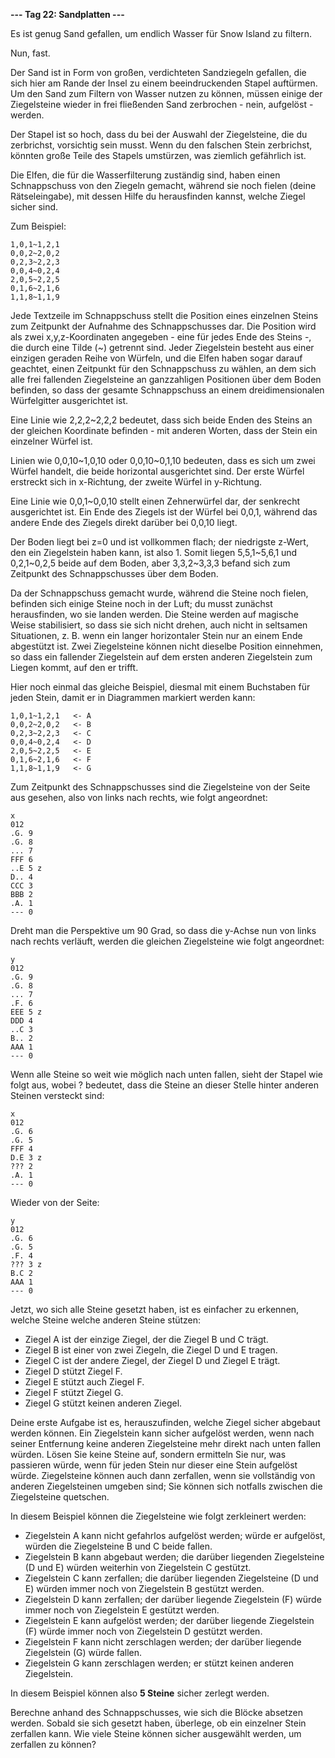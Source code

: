 **--- Tag 22: Sandplatten ---**

Es ist genug Sand gefallen, um endlich Wasser für Snow Island zu filtern.

Nun, fast.

Der Sand ist in Form von großen, verdichteten Sandziegeln gefallen, die sich hier am Rande der Insel zu einem beeindruckenden Stapel auftürmen. Um den Sand zum
Filtern von Wasser nutzen zu können, müssen einige der Ziegelsteine wieder in frei fließenden Sand zerbrochen - nein, aufgelöst - werden.

Der Stapel ist so hoch, dass du bei der Auswahl der Ziegelsteine, die du zerbrichst, vorsichtig sein musst. Wenn du den falschen Stein zerbrichst, könnten große
Teile des Stapels umstürzen, was ziemlich gefährlich ist.

Die Elfen, die für die Wasserfilterung zuständig sind, haben einen Schnappschuss von den Ziegeln gemacht, während sie noch fielen (deine Rätseleingabe), mit
dessen Hilfe du herausfinden kannst, welche Ziegel sicher sind.

Zum Beispiel:

```
1,0,1~1,2,1
0,0,2~2,0,2
0,2,3~2,2,3
0,0,4~0,2,4
2,0,5~2,2,5
0,1,6~2,1,6
1,1,8~1,1,9
```

Jede Textzeile im Schnappschuss stellt die Position eines einzelnen Steins zum Zeitpunkt der Aufnahme des Schnappschusses dar. Die Position wird als zwei
x,y,z-Koordinaten angegeben - eine für jedes Ende des Steins -, die durch eine Tilde (~) getrennt sind. Jeder Ziegelstein besteht aus einer einzigen geraden
Reihe von Würfeln, und die Elfen haben sogar darauf geachtet, einen Zeitpunkt für den Schnappschuss zu wählen, an dem sich alle frei fallenden Ziegelsteine an
ganzzahligen Positionen über dem Boden befinden, so dass der gesamte Schnappschuss an einem dreidimensionalen Würfelgitter ausgerichtet ist.

Eine Linie wie 2,2,2~2,2,2 bedeutet, dass sich beide Enden des Steins an der gleichen Koordinate befinden - mit anderen Worten, dass der Stein ein einzelner
Würfel ist.

Linien wie 0,0,10~1,0,10 oder 0,0,10~0,1,10 bedeuten, dass es sich um zwei Würfel handelt, die beide horizontal ausgerichtet sind. Der erste Würfel erstreckt
sich in x-Richtung, der zweite Würfel in y-Richtung.

Eine Linie wie 0,0,1~0,0,10 stellt einen Zehnerwürfel dar, der senkrecht ausgerichtet ist. Ein Ende des Ziegels ist der Würfel bei 0,0,1, während das andere
Ende des Ziegels direkt darüber bei 0,0,10 liegt.

Der Boden liegt bei z=0 und ist vollkommen flach; der niedrigste z-Wert, den ein Ziegelstein haben kann, ist also 1. Somit liegen 5,5,1~5,6,1 und 0,2,1~0,2,5
beide auf dem Boden, aber 3,3,2~3,3,3 befand sich zum Zeitpunkt des Schnappschusses über dem Boden.

Da der Schnappschuss gemacht wurde, während die Steine noch fielen, befinden sich einige Steine noch in der Luft; du musst zunächst herausfinden, wo sie landen
werden. Die Steine werden auf magische Weise stabilisiert, so dass sie sich nicht drehen, auch nicht in seltsamen Situationen, z. B. wenn ein langer
horizontaler Stein nur an einem Ende abgestützt ist. Zwei Ziegelsteine können nicht dieselbe Position einnehmen, so dass ein fallender Ziegelstein auf dem
ersten anderen Ziegelstein zum Liegen kommt, auf den er trifft.

Hier noch einmal das gleiche Beispiel, diesmal mit einem Buchstaben für jeden Stein, damit er in Diagrammen markiert werden kann:

```
1,0,1~1,2,1   <- A
0,0,2~2,0,2   <- B
0,2,3~2,2,3   <- C
0,0,4~0,2,4   <- D
2,0,5~2,2,5   <- E
0,1,6~2,1,6   <- F
1,1,8~1,1,9   <- G
```

Zum Zeitpunkt des Schnappschusses sind die Ziegelsteine von der Seite aus gesehen, also von links nach rechts, wie folgt angeordnet:

```
x
012
.G. 9
.G. 8
... 7
FFF 6
..E 5 z
D.. 4
CCC 3
BBB 2
.A. 1
--- 0
```

Dreht man die Perspektive um 90 Grad, so dass die y-Achse nun von links nach rechts verläuft, werden die gleichen Ziegelsteine wie folgt angeordnet:

```
y
012
.G. 9
.G. 8
... 7
.F. 6
EEE 5 z
DDD 4
..C 3
B.. 2
AAA 1
--- 0
```

Wenn alle Steine so weit wie möglich nach unten fallen, sieht der Stapel wie folgt aus, wobei ? bedeutet, dass die Steine an dieser Stelle hinter anderen
Steinen versteckt sind:

```
x
012
.G. 6
.G. 5
FFF 4
D.E 3 z
??? 2
.A. 1
--- 0
```

Wieder von der Seite:

```
y
012
.G. 6
.G. 5
.F. 4
??? 3 z
B.C 2
AAA 1
--- 0
```

Jetzt, wo sich alle Steine gesetzt haben, ist es einfacher zu erkennen, welche Steine welche anderen Steine stützen:

- Ziegel A ist der einzige Ziegel, der die Ziegel B und C trägt.
- Ziegel B ist einer von zwei Ziegeln, die Ziegel D und E tragen.
- Ziegel C ist der andere Ziegel, der Ziegel D und Ziegel E trägt.
- Ziegel D stützt Ziegel F.
- Ziegel E stützt auch Ziegel F.
- Ziegel F stützt Ziegel G.
- Ziegel G stützt keinen anderen Ziegel.

Deine erste Aufgabe ist es, herauszufinden, welche Ziegel sicher abgebaut werden können. Ein Ziegelstein kann sicher aufgelöst werden, wenn nach seiner
Entfernung keine anderen Ziegelsteine mehr direkt nach unten fallen würden. Lösen Sie keine Steine auf, sondern ermitteln Sie nur, was passieren würde, wenn für
jeden Stein nur dieser eine Stein aufgelöst würde. Ziegelsteine können auch dann zerfallen, wenn sie vollständig von anderen Ziegelsteinen umgeben sind; Sie
können sich notfalls zwischen die Ziegelsteine quetschen.

In diesem Beispiel können die Ziegelsteine wie folgt zerkleinert werden:

- Ziegelstein A kann nicht gefahrlos aufgelöst werden; würde er aufgelöst, würden die Ziegelsteine B und C beide fallen.
- Ziegelstein B kann abgebaut werden; die darüber liegenden Ziegelsteine (D und E) würden weiterhin von Ziegelstein C gestützt.
- Ziegelstein C kann zerfallen; die darüber liegenden Ziegelsteine (D und E) würden immer noch von Ziegelstein B gestützt werden.
- Ziegelstein D kann zerfallen; der darüber liegende Ziegelstein (F) würde immer noch von Ziegelstein E gestützt werden.
- Ziegelstein E kann aufgelöst werden; der darüber liegende Ziegelstein (F) würde immer noch von Ziegelstein D gestützt werden.
- Ziegelstein F kann nicht zerschlagen werden; der darüber liegende Ziegelstein (G) würde fallen.
- Ziegelstein G kann zerschlagen werden; er stützt keinen anderen Ziegelstein.

In diesem Beispiel können also **5 Steine** sicher zerlegt werden.

Berechne anhand des Schnappschusses, wie sich die Blöcke absetzen werden.
Sobald sie sich gesetzt haben, überlege, ob ein einzelner Stein zerfallen kann.
Wie viele Steine können sicher ausgewählt werden, um zerfallen zu können?